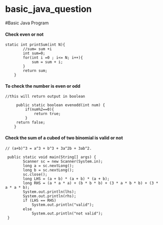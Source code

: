 # basic_java_question

#Basic Java Program

#### Check even or not
```
static int printSum(int N){
        //sum= sum +i
		int sum=0;
		for(int i =0 ; i<= N; i++){
			sum = sum + i;
		}
		return sum;
    }

```
#### To check the number is even or odd
```
//this will return output in boolean

	 public static boolean evenodd(int num) {
         if(num%2==0){
             return true;
         }
     return false;
    }

```
####  Check the sum of a cubed of two binomial is valid or not
```
// (a+b)^3 = a^3 + b^3 + 3a^2b + 3ab^2.

 public static void main(String[] args) {
		Scanner sc = new Scanner(System.in);
        long a = sc.nextLong();
        long b = sc.nextLong();
        sc.close();
        long LHS = (a + b) * (a + b) * (a + b);
        long RHS = (a * a * a) + (b * b * b) + (3 * a * b * b) + (3 * a * a * b);
        System.out.println(lhs);
        System.out.println(rhs);
        if (LHS == RHS)
            System.out.println("valid");
        else
            System.out.println("not valid");
 }

```

